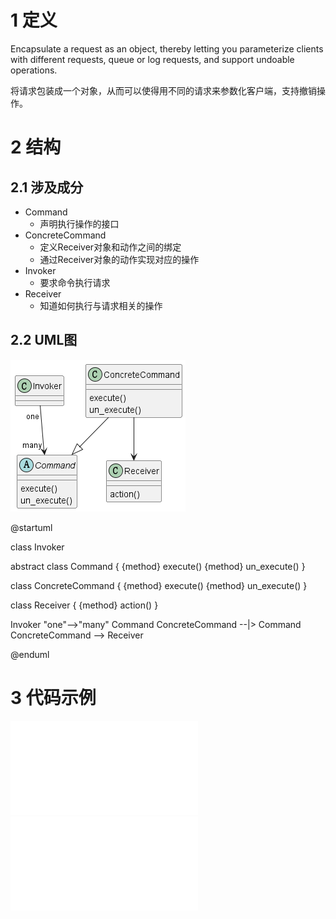 
# 1 定义

Encapsulate a request as an object, thereby letting you parameterize clients with
different requests, queue or log requests, and support undoable operations.

将请求包装成一个对象，从而可以使得用不同的请求来参数化客户端，支持撤销操作。

# 2 结构

## 2.1 涉及成分

* Command
  * 声明执行操作的接口
* ConcreteCommand
  * 定义Receiver对象和动作之间的绑定
  * 通过Receiver对象的动作实现对应的操作
* Invoker
  * 要求命令执行请求
* Receiver
  * 知道如何执行与请求相关的操作



## 2.2 UML图

![](../attachment/Command01.png)

@startuml

class Invoker

abstract class Command
{
    {method} execute()
    {method} un_execute()
}

class ConcreteCommand
{
    {method} execute()
    {method} un_execute()
}

class Receiver
{
    {method} action()
}

Invoker "one"-->"many" Command
ConcreteCommand --|> Command
ConcreteCommand --> Receiver

@enduml


# 3 代码示例

![HeaderFile](../include/Command.h)
![TestFile](../src/Command.cpp)



